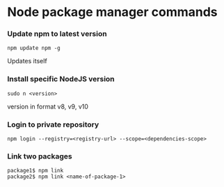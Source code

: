 # Node package manager commands

### Update npm to latest version

```
npm update npm -g
```

Updates itself

### Install specific NodeJS version

```
sudo n <version>
```

version in format v8, v9, v10

### Login to private repository

```
npm login --registry=<registry-url> --scope=<dependencies-scope>
```

### Link two packages

```
package1$ npm link
package2$ npm link <name-of-package-1>
```
